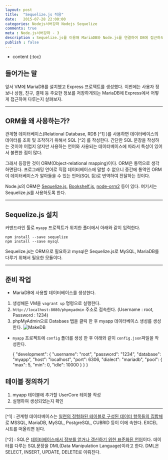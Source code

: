 ```yaml
---
layout: post
title:  "Sequelize.js 적용"
date:   2015-07-28 22:00:00
categories: Nodejs서버강좌 Nodejs Sequelize
comments: true
meta : Node.js서버강좌 - 3
description : Sequelize.js를 이용해 MariaDB와 Node.js를 연결하여 DB에 접근하도록 한다.
publish : false
---
```


* content
{:toc}

## 들어가는 말

앞서 VM에 MariaDB를 설치했고 Express 프로젝트를 생성했다. 이번에는 사용자 정보나 상점, 친구, 결제 등 주요한 정보를 저장하게되는 MariaDB에 Express에서 어떻게 접근하여 다루는지 살펴보자.   

---

## ORM을 왜 사용하는가?

관계형 데이터베이스(Relational Database, RDB [^1] )를 사용하면 데이터베이스의 데이터를 조회 및 조작하기 위해서 SQL [^2] 를 작성한다. 간단한 SQL 문장을 작성하는 것이야 어렵지 않지만 사용하는 언어와 사용되는 데이터베이스에 따라서 특성이 있어서 불편한 점이 많다.

그래서 등장한 것이 ORM(Object-relational mapping)이다. ORM은 통역으로 생각하면된다. 프로그래밍 언어로 직접 데이터베이스에 말할 수 없으니 중간에 통역인 ORM이 데이터베이스가 알아들을 수 있는 언어(SQL 등)로 번역하여 전달하는 것이다.

Node.js의 ORM은 [Sequelize.js](http://docs.sequelizejs.com/en/latest/), [Bookshelf.js](http://bookshelfjs.org), [node-orm2](http://dresende.github.io/node-orm2/) 등이 있다. 여기서는 Sequelize.js를 사용하도록 한다.      

---

## Sequelize.js 설치

커맨드라인 툴로 `myapp` 프로젝트가 위치한 폴더에서 아래와 같이 입력한다.

	npm install --save sequelize
	npm install --save mysql

Sequelize.js는 ORM으로 필요하고 mysql은 Sequelize.js로 MySQL, MariaDB를 다루기 위해서 필요한 모듈이다.

---

## 준비 작업

* MariaDB에 사용할 데이터베이스를 생성한다.

1. 생성해둔 VM을 `vagrant up` 명령으로 실행한다.
2. `http://localhost:8080/phpmyadmin` 주소로 접속한다. (Username : root, Password : 1234)
3. phpMyAdmin으로 Databaes 탭을 클릭 한 후 myapp 데이터베이스 생성를 생성한다.
![MakeDB]({{"/images/make_db.jpg"}})


* `myapp` 프로젝트에 `config` 폴더를 생성 한 후 아래와 같이 `config.json`파일을 작성한다.  

	{
	  "development": {
	    "username": "root",
	    "password": "1234",
	    "database": "myapp",
	    "host": "localhost",
	    "port": 6306,
	    "dialect": "mariadb",
	    "pool": { "max": 5, "min": 0, "idle": 10000 }
	  }
	}

## 테이블 정의하기

1. myapp 테이블에 추가할 UserCore 테이블 작성
2. 실행하여 생성되었는지 확인

---

[^1] : 관계형 데이터베이스는 [일련의 정형화된 테이블로 구성된 데이터 항목들의 집합체](http://www.terms.co.kr/RDB.htm)로 MSSQL, MariaDB, MySQL, PostgreSQL, CUBRID 등이 이에 속한다. EXCEL 시트를 떠올리면 된다.

[^2] : SQL은 [데이터베이스에서 정보를 얻거나 갱신하기 위한 표준화된 언어](http://www.terms.co.kr/SQL.htm)이다. 데이터를 다루는 SQL문장을 DML(Data Manipulation Language)이라고 한다. DML은 SELECT, INSERT, UPDATE, DELETE로 이뤄진다.